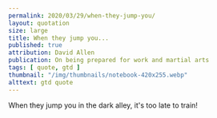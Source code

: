 ```yaml
---
permalink: 2020/03/29/when-they-jump-you/
layout: quotation
size: large
title: When they jump you...
published: true
attribution: David Allen
publication: On being prepared for work and martial arts
tags: [ quote, gtd ]
thumbnail: "/img/thumbnails/notebook-420x255.webp"
alttext: gtd quote
---
```


When they jump you in the dark alley, it's too late to train!